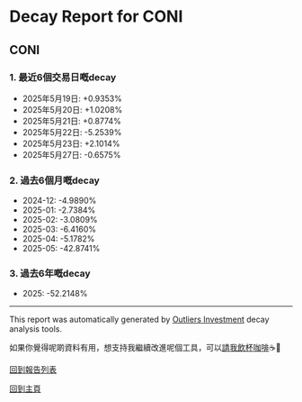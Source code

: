 # Decay Report for CONI

## CONI

### 1. 最近6個交易日嘅decay

- 2025年5月19日: +0.9353%
- 2025年5月20日: +1.0208%
- 2025年5月21日: +0.8774%
- 2025年5月22日: -5.2539%
- 2025年5月23日: +2.1014%
- 2025年5月27日: -0.6575%

### 2. 過去6個月嘅decay

- 2024-12: -4.9890%
- 2025-01: -2.7384%
- 2025-02: -3.0809%
- 2025-03: -6.4160%
- 2025-04: -5.1782%
- 2025-05: -42.8741%

### 3. 過去6年嘅decay

- 2025: -52.2148%

------------------------------
This report was automatically generated by [Outliers Investment](https://outliersecon.github.io/Outliers-Investment/) decay analysis tools.

如果你覺得呢啲資料有用，想支持我繼續改進呢個工具，可以[請我飲杯咖啡](https://buymeacoffee.com/outliersecon)☕🙏

[回到報告列表](https://outliersecon.github.io/Outliers-Investment/reports/reports_public)

[回到主頁](https://outliersecon.github.io/Outliers-Investment/)